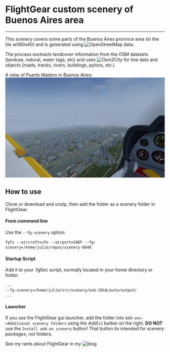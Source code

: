 # FlightGear custom scenery of Buenos Aires area 
---
This scenery covers some parts of the Buenos Aires province area (in the tile w060s40) and is generated using ![OpenStreetMap](https://www.openstreetmap.org/) data.

The process exctracts landcover information from the OSM datasets (landuse, natural, water tags, etc) and uses ![Osm2City](https://osm2city.readthedocs.io/) for line data and objects (roads, tracks, rivers, buildings, pylons, etc.)

A view of Puerto Madero in Buenos Aires:
<img src="/puerto madero.png" alt="Puerto Madero" />


## How to use

Clone or download and unzip, then add the folder as a scenery folder in FlightGear.

#### From command line

Use the `--fg-scenery` option:
```
fgfs --aircraft=ufo --airport=SADF --fg-scenery=/home/julio/repos/scenery-6040
```
#### Startup Script

Add it to your .fgfsrc script, normally located in your home directory or folder:
```
...
--fg-scenery=/home/julio/src/scenery/osm-2018/auto/output/
...
```

#### Launcher
If you use the FlightGear gui launcher, add the folder into `Add-ons->Additional scenery folders` using the Add(+) button on the right.  **DO NOT** use the `Install add-on scenery` button! That button its intended for scenery *packages*, not folders. 


See my rants about FlightGear in my ![blog](http://fg.bartatech.net/)
